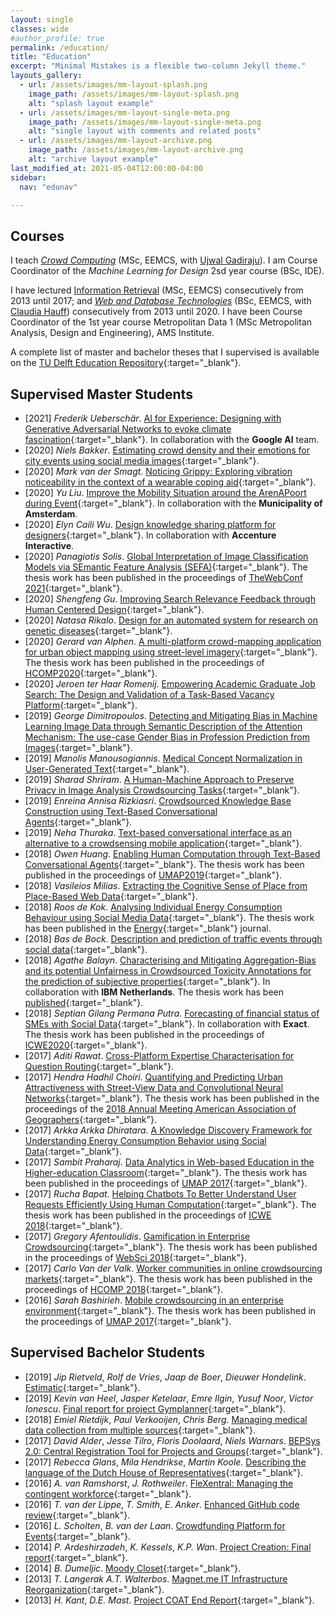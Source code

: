 ```yaml
---
layout: single
classes: wide
#author_profile: true
permalink: /education/
title: "Education"
excerpt: "Minimal Mistakes is a flexible two-column Jekyll theme."
layouts_gallery:
  - url: /assets/images/mm-layout-splash.png
    image_path: /assets/images/mm-layout-splash.png
    alt: "splash layout example"
  - url: /assets/images/mm-layout-single-meta.png
    image_path: /assets/images/mm-layout-single-meta.png
    alt: "single layout with comments and related posts"
  - url: /assets/images/mm-layout-archive.png
    image_path: /assets/images/mm-layout-archive.png
    alt: "archive layout example"
last_modified_at: 2021-05-04T12:00:00-04:00
sidebar:
  nav: "edunav"

---
```


## Courses

I teach [_Crowd Computing_](https://studiegids.tudelft.nl/a101_displayCourse.do?course_id=55281) (MSc, EEMCS,  with [Ujwal Gadiraju](http://ujwalgadiraju.com)). I am Course Coordinator of the _Machine Learning for Design_ 2sd year course (BSc, IDE).

I have lectured  [Information Retrieval](https://studiegids.tudelft.nl/a101_displayCourse.do?course_id=38328) (MSc, EEMCS) consecutively from 2013 until 2017; and [_Web and Database Technologies_](https://studiegids.tudelft.nl/a101_displayCourse.do?course_id=48438) (BSc, EEMCS, with [Claudia Hauff](https://chauff.github.io)) consecutively from 2013 until 2020. I have been Course Coordinator of the 1st year course Metropolitan Data 1 (MSc Metropolitan Analysis, Design and Engineering), AMS Institute.

A complete list of master and bachelor theses that I supervised is available on the [TU Delft Education Repository](https://repository.tudelft.nl/islandora/search/bozzon?collection=education){:target="_blank"}.

## Supervised Master Students

- [2021] _Frederik Ueberschär_. [AI for Experience: Designing with Generative Adversarial Networks to evoke climate fascination](http://resolver.tudelft.nl/uuid:731b92cc-ec9e-4543-a608-c0edbdb14aaf){:target="_blank"}. In collaboration with the **Google AI** team.
- [2020] _Niels Bakker_. [Estimating crowd density and their emotions for city events using social media images](http://resolver.tudelft.nl/uuid:7f49777f-a380-4afa-addb-20a74280e5e3){:target="_blank"}.
- [2020] _Mark van der Smagt_. [Noticing Grippy: Exploring vibration noticeability in the context of a wearable coping aid](http://resolver.tudelft.nl/uuid:9c86f006-90e9-429d-9b6b-d43e3e8d2655){:target="_blank"}.
- [2020] _Yu Liu_. [Improve the Mobility Situation around the ArenAPoort during Event](http://resolver.tudelft.nl/uuid:6ea658cd-1e8f-4419-b450-53f633ab4b76){:target="_blank"}. In collaboration with the **Municipality of Amsterdam**.
- [2020] _Elyn Caili Wu_. [Design knowledge sharing platform for designers](http://resolver.tudelft.nl/uuid:8b6344a2-5781-49a9-a6fb-a413bd38e92c){:target="_blank"}. In collaboration with **Accenture Interactive**. 
- [2020] _Panagiotis Solis_. [Global Interpretation of Image Classification Models via SEmantic Feature Analysis (SEFA)](http://resolver.tudelft.nl/uuid:6925ccc5-55b6-4f0f-b1c8-57a227b3e25f){:target="_blank"}. The thesis work has been published in the proceedings of [TheWebConf 2021](https://www.youtube.com/watch?v=ETnD7U42QOE){:target="_blank"}. 
- [2020] _Shengfeng Gu_. [Improving Search Relevance Feedback through Human Centered Design](http://resolver.tudelft.nl/uuid:fad805a9-136b-49a7-a2e8-228b37ba597f){:target="_blank"}.
- [2020] _Natasa Rikalo_. [Design for an automated system for research on genetic diseases](http://resolver.tudelft.nl/uuid:3dc6b272-f319-4511-9a68-673a3543c0ce){:target="_blank"}.
- [2020] _Gerard van Alphen_. [A multi-platform crowd-mapping application for urban object mapping using street-level imagery](http://resolver.tudelft.nl/uuid:5993ee69-7f22-48e3-8edc-234abbc75d13){:target="_blank"}. The thesis work has been published in the proceedings of [HCOMP2020](https://ojs.aaai.org/index.php/HCOMP/article/view/7472){:target="_blank"}. 
- [2020] _Jeroen ter Haar Romenij_. [Empowering Academic Graduate Job Search: The Design and Validation of a Task-Based Vacancy Platform](http://resolver.tudelft.nl/uuid:a4c9d854-6905-4cd4-a335-4fdb4767d225){:target="_blank"}.
- [2019] _George Dimitropoulos_. [Detecting and Mitigating Bias in Machine Learning Image Data through Semantic Description of the Attention Mechanism: The use-case Gender Bias in Profession Prediction from Images](http://resolver.tudelft.nl/uuid:38ec92a5-e140-4c2a-8083-4cdfb3264e8a){:target="_blank"}.
- [2019] _Manolis Manousogiannis_. [Medical Concept Normalization in User-Generated Text](http://resolver.tudelft.nl/uuid:2ded3311-51df-484a-9afa-c713eca1a36b){:target="_blank"}.
- [2019] _Sharad Shriram_. [A Human-Machine Approach to Preserve Privacy in Image Analysis Crowdsourcing Tasks](http://resolver.tudelft.nl/uuid:30846529-9080-4945-8502-dc962ec00bf3){:target="_blank"}.
- [2019] _Enreina Annisa Rizkiasri_. [Crowdsourced Knowledge Base Construction using Text-Based Conversational Agents](http://resolver.tudelft.nl/uuid:877f5299-ac54-4b8b-9b49-1d237d55e661){:target="_blank"}.
- [2019] _Neha Thuraka_. [Text-based conversational interface as an alternative to a crowdsensing mobile application](http://resolver.tudelft.nl/uuid:47dd983a-0fef-4a8a-a100-5d0603cae9d5){:target="_blank"}.
- [2018] _Owen Huang_. [Enabling Human Computation through Text-Based Conversational Agents](http://resolver.tudelft.nl/uuid:6d8fe884-740a-4947-8974-12d6f0237394){:target="_blank"}. The thesis work has been published in the proceedings of [UMAP2019](https://doi.org/10.1007/978-3-319-20267-9\\_26){:target="_blank"}.  
- [2018] _Vasileios Milias_. [Extracting the Cognitive Sense of Place from Place-Based Web Data](http://resolver.tudelft.nl/uuid:4ec2dbf2-7096-4fbf-89d0-e800d3b80862){:target="_blank"}.
- [2018] _Roos de Kok_. [Analysing Individual Energy Consumption Behaviour using Social Media Data](http://resolver.tudelft.nl/uuid:54acc2c2-5622-48e1-81cb-b2f701864c81){:target="_blank"}. The thesis work has been published in the [Energy](https://doi.org/10.3390/en12010015){:target="_blank"} journal. 
- [2018] _Bas de Bock_. [Description and prediction of traffic events through social data](http://resolver.tudelft.nl/uuid:ec6e8914-2c6c-41d7-89b1-cbd39e7f6867){:target="_blank"}.
- [2018] _Agathe Balayn_. [Characterising and Mitigating Aggregation-Bias and its potential Unfairness in Crowdsourced Toxicity Annotations for the prediction of subjective properties](http://resolver.tudelft.nl/uuid:ae6f1fae-980a-4a3c-b3ea-7ae56a477d01){:target="_blank"}. In collaboration with **IBM Netherlands**. The thesis work has been [published](http://ceur-ws.org/Vol-2276/paper7.pdf){:target="_blank"}. 
- [2018] _Septian Gilang Permana Putra_. [Forecasting of financial status of SMEs with Social Data](http://resolver.tudelft.nl/uuid:c13e9430-9118-495c-9b36-2c6407ee8401){:target="_blank"}. In collaboration with **Exact**. The thesis work has been published in the proceedings of [ICWE2020](https://link.springer.com/chapter/10.1007/978-3-030-50578-3_9){:target="_blank"}.  
- [2017] _Aditi Rawat_. [Cross-Platform Expertise Characterisation for Question Routing](http://resolver.tudelft.nl/uuid:3c99ceca-d210-47d7-8096-7a5d1138462f){:target="_blank"}.
- [2017] _Hendra Hadhil Choiri_. [Quantifying and Predicting Urban Attractiveness with Street-View Data and Convolutional Neural Networks](http://resolver.tudelft.nl/uuid:b7508d73-a76e-4503-b7ef-784fb4d713d9){:target="_blank"}. The thesis work has been published in the proceedings of the [2018 Annual Meeting American Association of Geographers](http://resolver.tudelft.nl/uuid:44da4f2f-d7f3-4b90-8086-bfbbf5952824){:target="_blank"}.
- [2017] _Arkka Arkka Dhiratara_. [A Knowledge Discovery Framework for Understanding Energy Consumption Behavior using Social Data](http://resolver.tudelft.nl/uuid:7bebc8a4-03a9-4d59-b18b-8ce8a67e359e){:target="_blank"}.
- [2017] _Sambit Praharaj_. [ Data Analytics in Web-based Education in the Higher-education Classroom](http://resolver.tudelft.nl/uuid:e55389c3-3966-40f5-bf83-a8f9c6c393f0){:target="_blank"}. The thesis work has been published in the proceedings of [UMAP 2017](https://dl.acm.org/doi/abs/10.1145/3079628.3079671){:target="_blank"}.
- [2017] _Rucha Bapat_. [Helping Chatbots To Better Understand User Requests Efficiently Using Human Computation](http://resolver.tudelft.nl/uuid:90d24571-dbca-4bd9-afe6-af718ea3d5c8){:target="_blank"}. The thesis work has been published in the proceedings of [ICWE 2018](https://link.springer.com/chapter/10.1007/978-3-319-91662-0_8){:target="_blank"}.
- [2017] _Gregory Afentoulidis_. [Gamification in Enterprise Crowdsourcing](http://resolver.tudelft.nl/uuid:9833d7d1-3b38-46a6-92d1-eaa8711ef0c0){:target="_blank"}. The thesis work has been published in the proceedings of [WebSci 2018](https://dl.acm.org/doi/10.1145/3201064.3201094){:target="_blank"}.
- [2017] _Carlo Van der Valk_. [Worker communities in online crowdsourcing markets](http://resolver.tudelft.nl/uuid:66d12344-aa11-46f7-a689-3ec97a74f342){:target="_blank"}. The thesis work has been published in the proceedings of [HCOMP 2018](https://doc.rero.ch/record/309215){:target="_blank"}.
- [2016] _Sarah Bashirieh_. [Mobile crowdsourcing in an enterprise environment](http://resolver.tudelft.nl/uuid:2db8fe18-436c-4c76-9947-014e33ddffcf){:target="_blank"}. The thesis work has been published in the proceedings of [UMAP 2017](https://dl.acm.org/doi/abs/10.1145/3079628.3079692){:target="_blank"}.


## Supervised Bachelor Students

- [2019] _Jip Rietveld_, _Rolf de Vries_, _Jaap de Boer_, _Dieuwer Hondelink_. [Estimatic](http://resolver.tudelft.nl/uuid:c2c6ee21-de0d-4a6b-8d78-7ee7de1f1e00){:target="_blank"}.
- [2019] _Kevin van Heel_, _Jasper Ketelaar_, _Emre Ilgin_, _Yusuf Noor_, _Victor Ionescu_. [Final report for project Gymplanner](http://resolver.tudelft.nl/uuid:94641d1e-f636-414d-84a6-7858e1fc74aa){:target="_blank"}.
- [2018] _Emiel Rietdijk_, _Paul Verkooijen_, _Chris Berg_. [Managing medical data collection from multiple sources](http://resolver.tudelft.nl/uuid:cae2d1f6-8511-4281-9072-af5a54b28f7d){:target="_blank"}.
- [2017] _David Alder_, _Jesse Tilro_, _Floris Doolaard_, _Niels Warnars_. [BEPSys 2.0: Central Registration Tool for Projects and Groups](http://resolver.tudelft.nl/uuid:6f06fe0a-c9a7-4c5a-8bba-3d8de901be8a){:target="_blank"}.
- [2017] _Rebecca Glans_, _Mila Hendrikse_, _Martin Koole_. [Describing the language of the Dutch House of Representatives](http://resolver.tudelft.nl/uuid:4409cd55-0849-475a-a001-92f05962b630){:target="_blank"}.
- [2016] _A. van Ramshorst_, _J. Rothweiler_. [FleXentral: Managing the contingent workforce](http://resolver.tudelft.nl/uuid:b3caccc7-b111-411e-9d39-b592dde3f3f1){:target="_blank"}.
- [2016] _T. van der Lippe_, _T. Smith_, _E. Anker_. [Enhanced GitHub code review](http://resolver.tudelft.nl/uuid:52517b50-5da1-419a-b914-c276722410e4){:target="_blank"}.
- [2016] _L. Scholten_, _B. van der Laan_. [Crowdfunding Platform for Events](http://resolver.tudelft.nl/uuid:344aa257-7a0e-41e6-90e3-c32a642d70ee){:target="_blank"}.
- [2014] _P. Ardeshirzadeh_, _K. Kessels_, _K.P. Wan_. [Project Creation: Final report](http://resolver.tudelft.nl/uuid:8449ffe1-673e-4fd4-9cc9-0f4f0117ed1c){:target="_blank"}.
- [2014] _B. Dumeljic_. [Moody Closet](http://resolver.tudelft.nl/uuid:67446866-38bd-46c2-b618-1d7d256f1b1e){:target="_blank"}.
- [2013] _T. Langerak_ _A.T. Walterbos_. [Magnet.me IT Infrastructure Reorganization](http://resolver.tudelft.nl/uuid:b4a0c6a3-316f-42a3-97f7-2ab681257030){:target="_blank"}.
- [2013] _H. Kant_, _D.E. Mast_. [Project COAT End Report](http://resolver.tudelft.nl/uuid:ede4d069-e778-4a21-9811-cd62d3ecc19c){:target="_blank"}.
